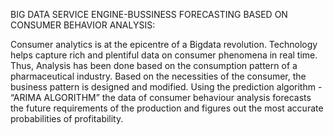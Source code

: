BIG DATA SERVICE ENGINE-BUSSINESS FORECASTING BASED ON CONSUMER BEHAVIOR ANALYSIS: 

Consumer analytics is at the epicentre of a Bigdata revolution. Technology helps capture rich and plentiful data on consumer phenomena in real time. Thus, Analysis has been done based on the consumption pattern of a pharmaceutical industry. Based on the necessities of the consumer, the business pattern is designed and modified. Using the prediction algorithm - “ARIMA ALGORITHM” the data of consumer behaviour analysis forecasts the future requirements of the production and figures out the most accurate probabilities of profitability.
